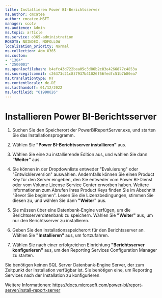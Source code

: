 ```yaml
---
title: Installieren Power BI-Berichtsserver
ms.author: cmcatee
author: cmcatee-MSFT
manager: scotv
ms.audience: Admin
ms.topic: article
ms.service: o365-administration
ROBOTS: NOINDEX, NOFOLLOW
localization_priority: Normal
ms.collection: Adm_O365
ms.custom:
- "1304"
- "2500001"
ms.openlocfilehash: b4efc43d722bea05c3d86b2c83e4266877c4853a
ms.sourcegitcommit: c26373c21c837937b41026f56fedfc51b7b80ea7
ms.translationtype: MT
ms.contentlocale: de-DE
ms.lasthandoff: 01/12/2022
ms.locfileid: "61990026"
---
```

# <a name="install-power-bi-report-server"></a>Installieren Power BI-Berichtsserver

1. Suchen Sie den Speicherort der PowerBIReportServer.exe, und starten Sie das Installationsprogramm.

2. Wählen Sie **"Power BI-Berichtsserver installieren"** aus.

3. Wählen Sie eine zu installierende Edition aus, und wählen Sie dann **"Weiter"** aus.

4. Sie können in der Dropdownliste entweder "Evaluierung" oder "Entwicklerversion" auswählen.  Andernfalls können Sie einen Product Key für den Server eingeben, den Sie entweder vom Power BI-Dienst oder vom Volume License Service Center erworben haben. Weitere Informationen zum Abrufen Ihres Product Keys finden Sie im Abschnitt "Bevor Sie beginnen". Lesen Sie die Lizenzbedingungen, stimmen Sie diesen zu, und wählen Sie dann **"Weiter"** aus.

5. Sie müssen über eine Datenbank-Engine verfügen, um die Berichtsserverdatenbank zu speichern. Wählen Sie **"Weiter"** aus, um nur den Berichtsserver zu installieren.

6. Geben Sie den Installationsspeicherort für den Berichtsserver an. Wählen Sie **"Installieren"** aus, um fortzufahren.

7. Wählen Sie nach einer erfolgreichen Einrichtung **"Berichtsserver konfigurieren"** aus, um den Reporting Services Configuration Manager zu starten.

Sie benötigen keinen SQL Server Datenbank-Engine Server, der zum Zeitpunkt der Installation verfügbar ist. Sie benötigen eine, um Reporting Services nach der Installation zu konfigurieren.

Weitere Informationen: https://docs.microsoft.com/power-bi/report-server/install-report-server
